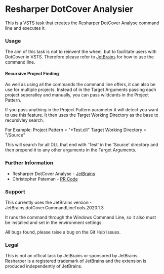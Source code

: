# Resharper DotCover Analysier

This is a VSTS task that creates the Resharper DotCover Analyse command line and executes it.

### Usage
The aim of this task is not to reinvent the wheel, but to facilitate users with DotCover in VSTS.
Therefore please refer to [JetBrains](https://www.jetbrains.com/help/dotcover/Running_Coverage_Analysis_from_the_Command_LIne.html) for how to use the command line.

#### Recursive Project Finding
As well as using all the commands the command line offers, it can also be use for multiple projects. Instead of in the Target Arguments passing each project seperatley and manually, you can pass wildcards in the Project Pattern.

If you pass anything in the Project Pattern parameter it will detect you want to use this feature. It then uses the Target Working Directory as the base to recursivley search.

For Example:
  Project Pattern = "*Test.dll"
  Target Working Directory = "/Source"

This will search for all DLL that end with 'Test' in the 'Source' directory and then prepend it to any other arguments in the Target Arguments.

### Further Information
- Resharper DotCover Analyse - [JetBrains](https://www.jetbrains.com/help/dotcover/Running_Coverage_Analysis_from_the_Command_LIne.html)
- Christopher Pateman - [PR Code](https://prcode.co.uk)

### Support
This currently uses the JetBrains version - JetBrains.dotCover.CommandLineTools.2020.1.3

It runs the command through the Windows Command Line, so it also must be installed and set in the environment settings.

All bugs found, please raise a bug on the Git Hub Issues.

### Legal
This is not an offical task by JetBrains or sponsored by JetBrains. Resharper is a registered trademark of JetBrains and the extension is produced independently of JetBrains.

